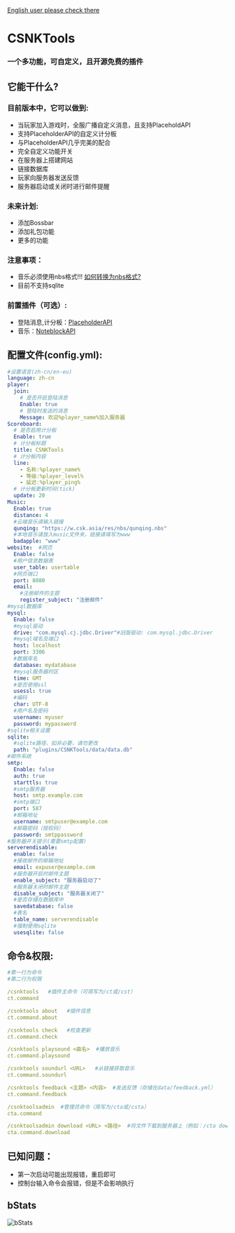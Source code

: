[English user please check there](README_EN.md)
# CSNKTools
### 一个多功能，可自定义，且开源免费的插件
## 它能干什么?
### 目前版本中，它可以做到:
- 当玩家加入游戏时，全服广播自定义消息，且支持PlaceholdAPI
- 支持PlaceholderAPI的自定义计分板
- 与PlaceholderAPI几乎完美的配合
- 完全自定义功能开关
- 在服务器上搭建网站
- 链接数据库
- 玩家向服务器发送反馈
- 服务器启动或关闭时进行邮件提醒

### 未来计划:
- 添加Bossbar
- 添加礼包功能
- 更多的功能

### 注意事项：
- 音乐必须使用nbs格式!!! [如何转换为nbs格式?](nbs.md)
- 目前不支持sqlite

### 前置插件（可选）:

- 登陆消息,计分板：[PlaceholderAPI](https://www.spigotmc.org/resources/placeholderapi.6245/)
- 音乐：[NoteblockAPI](https://www.spigotmc.org/resources/noteblockapi.19287/)

## 配置文件(config.yml):
```yaml
#设置语言(zh-cn/en-eu)
language: zh-cn
player:
  join:
    # 是否开启登陆消息
    Enable: true
    # 登陆时发送的消息
    Message: 欢迎%player_name%加入服务器
Scoreboard:
  # 是否启用计分板
  Enable: true
  # 计分板标题
  title: CSNKTools
  # 计分板内容
  line:
    - 名称:%player_name%
    - 等级:%player_level%
    - 延迟:%player_ping%
  # 计分板更新时间(tick)
  update: 20
Music:
  Enable: true
  distance: 4
  #云端音乐请输入链接
  qunqing: "https://w.csk.asia/res/nbs/qunqing.nbs"
  #本地音乐请放入music文件夹，链接请填写为www
  badapple: "www"
website:  #网页
  Enable: false
  #用户信息数据表
  user_table: usertable
  #网页端口
  port: 8080
  email:
    #注册邮件的主题
    register_subject: "注册邮件"
#mysql数据库
mysql:
  Enable: false
  #mysql驱动
  drive: "com.mysql.cj.jdbc.Driver"#旧版驱动: com.mysql.jdbc.Driver
  #mysql域名及端口
  host: localhost
  port: 3306
  #数据库名
  database: mydatabase
  #mysql服务器时区
  time: GMT
  #是否使用ssl
  usessl: true
  #编码
  char: UTF-8
  #用户名及密码
  username: myuser
  password: mypassword
#sqlite相关设置
sqlite:
  #sqlite路径，如非必要，请勿更改
  path: "plugins/CSNKTools/data/data.db"
#邮件系统
smtp:
  Enable: false
  auth: true
  starttls: true
  #smtp服务器
  host: smtp.example.com
  #smtp端口
  port: 587
  #邮箱地址
  username: smtpuser@example.com
  #邮箱密码（授权码）
  password: smtppassword
#服务器开关提示(需要smtp配置)
serverendisable:
  enable: false
  #接收邮件的邮箱地址
  email: expuser@example.com
  #服务器开启时邮件主题
  enable_subject: "服务器启动了"
  #服务器关闭时邮件主题
  disable_subject: "服务器关闭了"
  #是否存储在数据库中
  savedatabase: false
  #表名
  table_name: serverendisable
  #强制使用sqlite
  usesqlite: false
```
## 命令&权限:
```yaml
#第一行为命令
#第二行为权限

/csnktools   #插件主命令（可简写为/ct或/cst）
ct.command

/csnktools about   #插件信息
ct.command.about

/csnktools check   #检查更新
ct.command.check

/csnktools playsound <曲名>  #播放音乐
ct.command.playsound

/csnktools soundurl <URL>   #从链接获取音乐
ct.command.soundurl

/csnktools feedback <主题> <内容>  #发送反馈（存储在data/feedback.yml）
ct.command.feedback

/csnktoolsadmin  #管理员命令（简写为/cta或/csta）
cta.command

/csnktoolsadmin download <URL> <路径>  #将文件下载到服务器上（例如：/cta download https://w.csk.asia/res/nbs/qunqing.nbs plugins/CSNKTools/music/qunqing.nbs）
cta.command.download
```
## 已知问题：
- 第一次启动可能出现报错，重启即可
- 控制台输入命令会报错，但是不会影响执行
## bStats
![bStats](https://bstats.org/signatures/bukkit/CSNKTools.svg "bStats")
